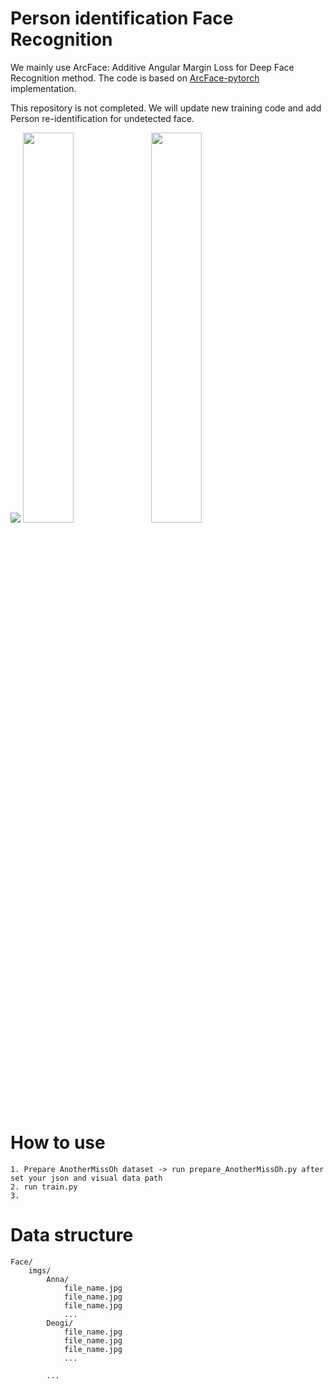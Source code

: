 # Person identification Face Recognition 
We mainly use ArcFace: Additive Angular Margin Loss for Deep Face Recognition method.
The code is based on [ArcFace-pytorch](https://github.com/TreB1eN/InsightFace_Pytorch) implementation.

This repository is not completed.
We will update new training code and add Person re-identification for undetected face.

<img src="https://user-images.githubusercontent.com/37200420/77849986-86800e00-720a-11ea-82e7-59111a8963f4.JPG">
<img src="https://user-images.githubusercontent.com/37200420/77849994-8e3fb280-720a-11ea-9dde-c18e51001996.JPG" width="40%">
<img src="https://user-images.githubusercontent.com/37200420/77849995-90a20c80-720a-11ea-9d64-b567e2b56778.JPG" width="40%">

# How to use
```
1. Prepare AnotherMissOh dataset -> run prepare_AnotherMissOh.py after set your json and visual data path
2. run train.py
3. 

```
# Data structure
```
Face/
    imgs/
		Anna/
		    file_name.jpg
		    file_name.jpg
		    file_name.jpg
		    ...
		Deogi/
		    file_name.jpg
		    file_name.jpg
		    file_name.jpg
		    ...
		
		...

```
